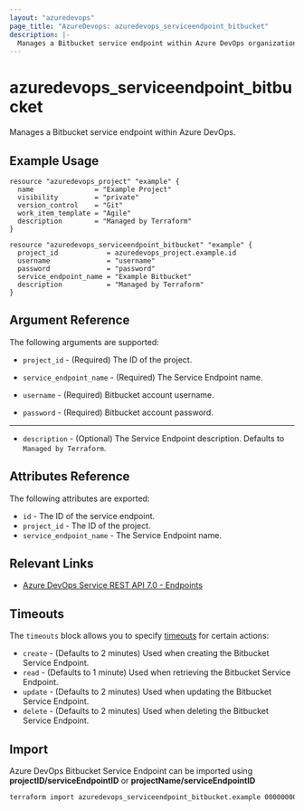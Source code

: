 ```yaml
---
layout: "azuredevops"
page_title: "AzureDevops: azuredevops_serviceendpoint_bitbucket"
description: |-
  Manages a Bitbucket service endpoint within Azure DevOps organization.
---
```


# azuredevops_serviceendpoint_bitbucket

Manages a Bitbucket service endpoint within Azure DevOps.

## Example Usage

```hcl
resource "azuredevops_project" "example" {
  name               = "Example Project"
  visibility         = "private"
  version_control    = "Git"
  work_item_template = "Agile"
  description        = "Managed by Terraform"
}

resource "azuredevops_serviceendpoint_bitbucket" "example" {
  project_id            = azuredevops_project.example.id
  username              = "username"
  password              = "password"
  service_endpoint_name = "Example Bitbucket"
  description           = "Managed by Terraform"
}
```

## Argument Reference

The following arguments are supported:

* `project_id` - (Required) The ID of the project.

* `service_endpoint_name` - (Required) The Service Endpoint name.

* `username` - (Required) Bitbucket account username.

* `password` - (Required) Bitbucket account password.

---

* `description` - (Optional) The Service Endpoint description. Defaults to `Managed by Terraform`.

## Attributes Reference

The following attributes are exported:

* `id` - The ID of the service endpoint.
* `project_id` - The ID of the project.
* `service_endpoint_name` - The Service Endpoint name.

## Relevant Links

- [Azure DevOps Service REST API 7.0 - Endpoints](https://docs.microsoft.com/en-us/rest/api/azure/devops/serviceendpoint/endpoints?view=azure-devops-rest-7.0)

## Timeouts

The `timeouts` block allows you to specify [timeouts](https://developer.hashicorp.com/terraform/language/resources/syntax#operation-timeouts) for certain actions:

* `create` - (Defaults to 2 minutes) Used when creating the Bitbucket Service Endpoint.
* `read` - (Defaults to 1 minute) Used when retrieving the Bitbucket Service Endpoint.
* `update` - (Defaults to 2 minutes) Used when updating the Bitbucket Service Endpoint.
* `delete` - (Defaults to 2 minutes) Used when deleting the Bitbucket Service Endpoint.

## Import

Azure DevOps Bitbucket Service Endpoint can be imported using **projectID/serviceEndpointID** or **projectName/serviceEndpointID**

```sh
terraform import azuredevops_serviceendpoint_bitbucket.example 00000000-0000-0000-0000-000000000000/00000000-0000-0000-0000-000000000000
```
